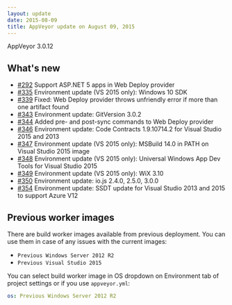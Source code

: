 ```yaml
---
layout: update
date: 2015-08-09
title: AppVeyor update on August 09, 2015
---
```


AppVeyor 3.0.12

## What's new

* [#292](https://github.com/appveyor/ci/issues/292) Support ASP.NET 5 apps in Web Deploy provider
* [#335](https://github.com/appveyor/ci/issues/335) Environment update (VS 2015 only): Windows 10 SDK
* [#339](https://github.com/appveyor/ci/issues/339) Fixed: Web Deploy provider throws unfriendly error if more than one artifact found
* [#343](https://github.com/appveyor/ci/issues/343) Environment update: GitVersion 3.0.2
* [#344](https://github.com/appveyor/ci/issues/344) Added pre- and post-sync commands to Web Deploy provider
* [#346](https://github.com/appveyor/ci/issues/346) Environment update: Code Contracts 1.9.10714.2 for Visual Studio 2015 and 2013
* [#347](https://github.com/appveyor/ci/issues/347) Environment update (VS 2015 only): MSBuild 14.0 in PATH on Visual Studio 2015 image
* [#348](https://github.com/appveyor/ci/issues/348) Environment update (VS 2015 only): Universal Windows App Dev Tools for Visual Studio 2015
* [#349](https://github.com/appveyor/ci/issues/349) Environment update (VS 2015 only): WiX 3.10
* [#350](https://github.com/appveyor/ci/issues/350) Environment update: io.js 2.4.0, 2.5.0, 3.0.0
* [#354](https://github.com/appveyor/ci/issues/354) Environment update: SSDT update for Visual Studio 2013 and 2015 to support Azure V12

## Previous worker images

There are build worker images available from previous deployment. You can use them in case of any issues with the current images:

* `Previous Windows Server 2012 R2`
* `Previous Visual Studio 2015`

You can select build worker image in OS dropdown on Environment tab of project settings or if you use `appveyor.yml`:

```yaml
os: Previous Windows Server 2012 R2
```
